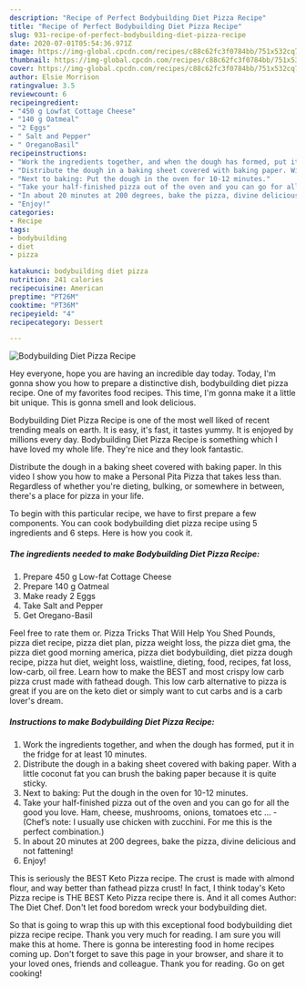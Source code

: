 ```yaml
---
description: "Recipe of Perfect Bodybuilding Diet Pizza Recipe"
title: "Recipe of Perfect Bodybuilding Diet Pizza Recipe"
slug: 931-recipe-of-perfect-bodybuilding-diet-pizza-recipe
date: 2020-07-01T05:54:36.971Z
image: https://img-global.cpcdn.com/recipes/c88c62fc3f0784bb/751x532cq70/bodybuilding-diet-pizza-recipe-recipe-main-photo.jpg
thumbnail: https://img-global.cpcdn.com/recipes/c88c62fc3f0784bb/751x532cq70/bodybuilding-diet-pizza-recipe-recipe-main-photo.jpg
cover: https://img-global.cpcdn.com/recipes/c88c62fc3f0784bb/751x532cq70/bodybuilding-diet-pizza-recipe-recipe-main-photo.jpg
author: Elsie Morrison
ratingvalue: 3.5
reviewcount: 6
recipeingredient:
- "450 g Lowfat Cottage Cheese"
- "140 g Oatmeal"
- "2 Eggs"
- " Salt and Pepper"
- " OreganoBasil"
recipeinstructions:
- "Work the ingredients together, and when the dough has formed, put it in the fridge for at least 10 minutes."
- "Distribute the dough in a baking sheet covered with baking paper. With a little coconut fat you can brush the baking paper because it is quite sticky."
- "Next to baking: Put the dough in the oven for 10-12 minutes."
- "Take your half-finished pizza out of the oven and you can go for all the good you love. Ham, cheese, mushrooms, onions, tomatoes etc … (Chef’s note: I usually use chicken with zucchini. For me this is the perfect combination.)"
- "In about 20 minutes at 200 degrees, bake the pizza, divine delicious and not fattening!"
- "Enjoy!"
categories:
- Recipe
tags:
- bodybuilding
- diet
- pizza

katakunci: bodybuilding diet pizza 
nutrition: 241 calories
recipecuisine: American
preptime: "PT26M"
cooktime: "PT36M"
recipeyield: "4"
recipecategory: Dessert

---
```



![Bodybuilding Diet Pizza Recipe](https://img-global.cpcdn.com/recipes/c88c62fc3f0784bb/751x532cq70/bodybuilding-diet-pizza-recipe-recipe-main-photo.jpg)

Hey everyone, hope you are having an incredible day today. Today, I'm gonna show you how to prepare a distinctive dish, bodybuilding diet pizza recipe. One of my favorites food recipes. This time, I'm gonna make it a little bit unique. This is gonna smell and look delicious.

Bodybuilding Diet Pizza Recipe is one of the most well liked of recent trending meals on earth. It is easy, it's fast, it tastes yummy. It is enjoyed by millions every day. Bodybuilding Diet Pizza Recipe is something which I have loved my whole life. They're nice and they look fantastic.

Distribute the dough in a baking sheet covered with baking paper. In this video I show you how to make a Personal Pita Pizza that takes less than. Regardless of whether you&#39;re dieting, bulking, or somewhere in between, there&#39;s a place for pizza in your life.


To begin with this particular recipe, we have to first prepare a few components. You can cook bodybuilding diet pizza recipe using 5 ingredients and 6 steps. Here is how you cook it.

<!--inarticleads1-->

##### The ingredients needed to make Bodybuilding Diet Pizza Recipe:

1. Prepare 450 g Low-fat Cottage Cheese
1. Prepare 140 g Oatmeal
1. Make ready 2 Eggs
1. Take  Salt and Pepper
1. Get  Oregano-Basil


Feel free to rate them or. Pizza Tricks That Will Help You Shed Pounds, pizza diet recipe, pizza diet plan, pizza weight loss, the pizza diet gma, the pizza diet good morning america, pizza diet bodybuilding, diet pizza dough recipe, pizza hut diet, weight loss, waistline, dieting, food, recipes, fat loss, low-carb, oil free. Learn how to make the BEST and most crispy low carb pizza crust made with fathead dough. This low carb alternative to pizza is great if you are on the keto diet or simply want to cut carbs and is a carb lover&#39;s dream. 

<!--inarticleads2-->

##### Instructions to make Bodybuilding Diet Pizza Recipe:

1. Work the ingredients together, and when the dough has formed, put it in the fridge for at least 10 minutes.
1. Distribute the dough in a baking sheet covered with baking paper. With a little coconut fat you can brush the baking paper because it is quite sticky.
1. Next to baking: Put the dough in the oven for 10-12 minutes.
1. Take your half-finished pizza out of the oven and you can go for all the good you love. Ham, cheese, mushrooms, onions, tomatoes etc … - (Chef’s note: I usually use chicken with zucchini. For me this is the perfect combination.)
1. In about 20 minutes at 200 degrees, bake the pizza, divine delicious and not fattening!
1. Enjoy!


This is seriously the BEST Keto Pizza recipe. The crust is made with almond flour, and way better than fathead pizza crust! In fact, I think today&#39;s Keto Pizza recipe is THE BEST Keto Pizza recipe there is. And it all comes Author: The Diet Chef. Don&#39;t let food boredom wreck your bodybuilding diet. 

So that is going to wrap this up with this exceptional food bodybuilding diet pizza recipe recipe. Thank you very much for reading. I am sure you will make this at home. There is gonna be interesting food in home recipes coming up. Don't forget to save this page in your browser, and share it to your loved ones, friends and colleague. Thank you for reading. Go on get cooking!
